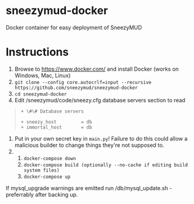# sneezymud-docker
Docker container for easy deployment of SneezyMUD

Instructions
============

1. Browse to https://www.docker.com/ and install Docker (works on Windows, Mac, Linux)
1. `git clone --config core.autocrlf=input --recursive https://github.com/sneezymud/sneezymud-docker`
1. `cd sneezymud-docker`
1. Edit /sneezymud/code/sneezy.cfg database servers section to read
  >     + \#\# Database servers
  >
  >     + sneezy_host         = db
  >     + immortal_host       = db
1. Put in your own secret key in `main.py`!  Failure to do this could allow a malicious builder to change things 
    they're not supposed to.
1. 1. `docker-compose down`
   1. `docker-compose build (optionally --no-cache if editing build system files)`
   1. `docker-compose up`

If mysql_upgrade warnings are emitted run /db/mysql_update.sh - preferrably after backing up.
